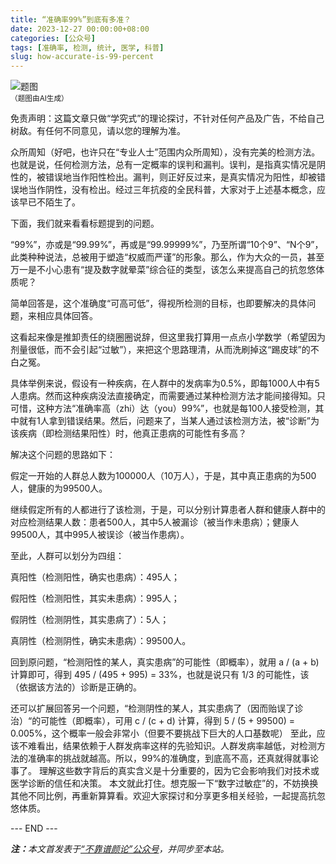 ```yaml
---
title: “准确率99%”到底有多准？
date: 2023-12-27 00:00:00+08:00
categories: [公众号]
tags: [准确率, 检测, 统计, 医学, 科普]
slug: how-accurate-is-99-percent
---
```


<div class="p-3 text-center">
  <img class="img-fluid" src="/uploads/2023/1227/01.png" alt="题图" style="max-width:640px">
  <div><small>（题图由AI生成）</small></div>
</div>

免责声明：这篇文章只做“学究式”的理论探讨，不针对任何产品及广告，不给自己树敌。有任何不同意见，请以您的理解为准。

众所周知（好吧，也许只在“专业人士”范围内众所周知），没有完美的检测方法。也就是说，任何检测方法，总有一定概率的误判和漏判。误判，是指真实情况是阴性的，被错误地当作阳性检出。漏判，则正好反过来，是真实情况为阳性，却被错误地当作阴性，没有检出。经过三年抗疫的全民科普，大家对于上述基本概念，应该早已不陌生了。

下面，我们就来看看标题提到的问题。

“99%”，亦或是“99.99%”，再或是“99.99999%”，乃至所谓“10个9”、“N个9”，此类种种说法，总被用于塑造“权威而严谨”的形象。那么，作为大众的一员，甚至万一是不小心患有“提及数字就晕菜”综合征的类型，该怎么来提高自己的抗忽悠体质呢？

简单回答是，这个准确度“可高可低”，得视所检测的目标，也即要解决的具体问题，来相应具体回答。

这看起来像是推卸责任的绕圈圈说辞，但这里我打算用一点点小学数学（希望因为剂量很低，而不会引起“过敏”），来把这个思路理清，从而洗刷掉这“踢皮球”的不白之冤。

具体举例来说，假设有一种疾病，在人群中的发病率为0.5%，即每1000人中有5人患病。然而这种疾病没法直接确定，而需要通过某种检测方法才能间接得知。只可惜，这种方法“准确率高（zhi）达（you）99%”，也就是每100人接受检测，其中就有1人拿到错误结果。然后，问题来了，当某人通过该检测方法，被“诊断”为该疾病（即检测结果阳性）时，他真正患病的可能性有多高？

解决这个问题的思路如下：

假定一开始的人群总人数为100000人（10万人），于是，其中真正患病的为500人，健康的为99500人。

继续假定所有的人都进行了该检测，于是，可以分别计算患者人群和健康人群中的对应检测结果人数：患者500人，其中5人被漏诊（被当作未患病）；健康人99500人，其中995人被误诊（被当作患病）。

至此，人群可以划分为四组：

真阳性（检测阳性，确实也患病）：495人；

假阳性（检测阳性，其实未患病）：995人；

假阴性（检测阴性，其实患病了）：5人；

真阴性（检测阴性，确实未患病）：99500人。

回到原问题，“检测阳性的某人，真实患病”的可能性（即概率），就用 a / (a + b) 计算即可，得到 495 / (495 + 995) = 33%，也就是说只有 1/3 的可能性，该（依据该方法的）诊断是正确的。

还可以扩展回答另一个问题，“检测阴性的某人，其实患病了（因而贻误了诊治）“的可能性（即概率），可用 c / (c + d) 计算，得到 5 / (5 + 99500) = 0.005%，这个概率一般会非常小（但要不要挑战下巨大的人口基数呢）
至此，应该不难看出，结果依赖于人群发病率这样的先验知识。人群发病率越低，对检测方法的准确率的挑战就越高。所以，99%的准确度，到底高不高，还真就得就事论事了。
理解这些数字背后的真实含义是十分重要的，因为它会影响我们对技术或医学诊断的信任和决策。
本文就此打住。想克服一下“数字过敏症”的，不妨换换其他不同比例，再重新算算看。欢迎大家探讨和分享更多相关经验，一起提高抗忽悠体质。

<div class="p-5 text-center">--- END ---</div>

<i><b>注：</b>本文首发表于[“不靠谱颜论”公众号](https://mp.weixin.qq.com/s/i9hTjjSiGs7u6B91BO47RA)，并同步至本站。</i>
